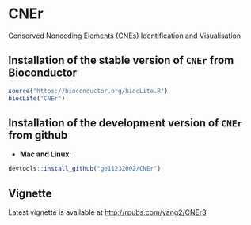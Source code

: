 # CNEr
Conserved Noncoding Elements (CNEs) Identification and Visualisation

## Installation of the stable version of `CNEr` from Bioconductor

```R
source("https://bioconductor.org/biocLite.R")
biocLite("CNEr")
```

## Installation of the development version of `CNEr` from github

* **Mac and Linux**:

```R
devtools::install_github("ge11232002/CNEr")
```

## Vignette
Latest vignette is available at http://rpubs.com/yang2/CNEr3
